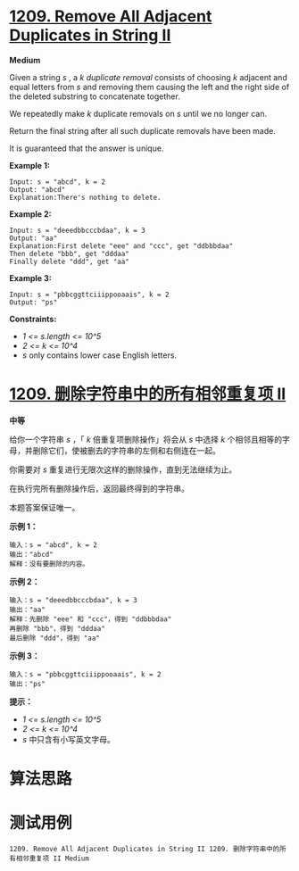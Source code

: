 # [1209. Remove All Adjacent Duplicates in String II][enTitle]

**Medium**

Given a string  *s* , a  *k*   *duplicate removal*  consists of choosing  *k*  adjacent and equal letters from  *s*  and removing them causing the left and the right side of the deleted substring to concatenate together.

We repeatedly make  *k*  duplicate removals on  *s*  until we no longer can.

Return the final string after all such duplicate removals have been made.

It is guaranteed that the answer is unique.



**Example 1:** 

```
Input: s = "abcd", k = 2
Output: "abcd"
Explanation:There's nothing to delete.
```

**Example 2:** 

```
Input: s = "deeedbbcccbdaa", k = 3
Output: "aa"
Explanation:First delete "eee" and "ccc", get "ddbbbdaa"
Then delete "bbb", get "dddaa"
Finally delete "ddd", get "aa"
```

**Example 3:** 

```
Input: s = "pbbcggttciiippooaais", k = 2
Output: "ps"

```



**Constraints:** 

-  *1 <= s.length <= 10^5*  
-  *2 <= k <= 10^4*  
-  *s*  only contains lower case English letters.


# [1209. 删除字符串中的所有相邻重复项 II][cnTitle]

**中等**

给你一个字符串  *s* ，「 *k*  倍重复项删除操作」将会从  *s*  中选择  *k*  个相邻且相等的字母，并删除它们，使被删去的字符串的左侧和右侧连在一起。

你需要对  *s*  重复进行无限次这样的删除操作，直到无法继续为止。

在执行完所有删除操作后，返回最终得到的字符串。

本题答案保证唯一。



**示例 1：** 

```
输入：s = "abcd", k = 2
输出："abcd"
解释：没有要删除的内容。
```

**示例 2：** 

```
输入：s = "deeedbbcccbdaa", k = 3
输出："aa"
解释：先删除 "eee" 和 "ccc"，得到 "ddbbbdaa"
再删除 "bbb"，得到 "dddaa"
最后删除 "ddd"，得到 "aa"
```

**示例 3：** 

```
输入：s = "pbbcggttciiippooaais", k = 2
输出："ps"

```



**提示：** 

-  *1 <= s.length <= 10^5*  
-  *2 <= k <= 10^4*  
-  *s*  中只含有小写英文字母。




# 算法思路

# 测试用例
```
1209. Remove All Adjacent Duplicates in String II 1209. 删除字符串中的所有相邻重复项 II Medium
```

[enTitle]: https://leetcode.com/problems/remove-all-adjacent-duplicates-in-string-ii/
[cnTitle]: https://leetcode-cn.com/problems/remove-all-adjacent-duplicates-in-string-ii/
